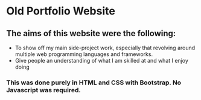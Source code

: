 # Old Portfolio Website

## The aims of this website were the following:
- To show off my main side-project work, especially that revolving around multiple web programming languages and frameworks.
- Give people an understanding of what I am skilled at and what I enjoy doing

### This was done purely in HTML and CSS with Bootstrap. No Javascript was required.

